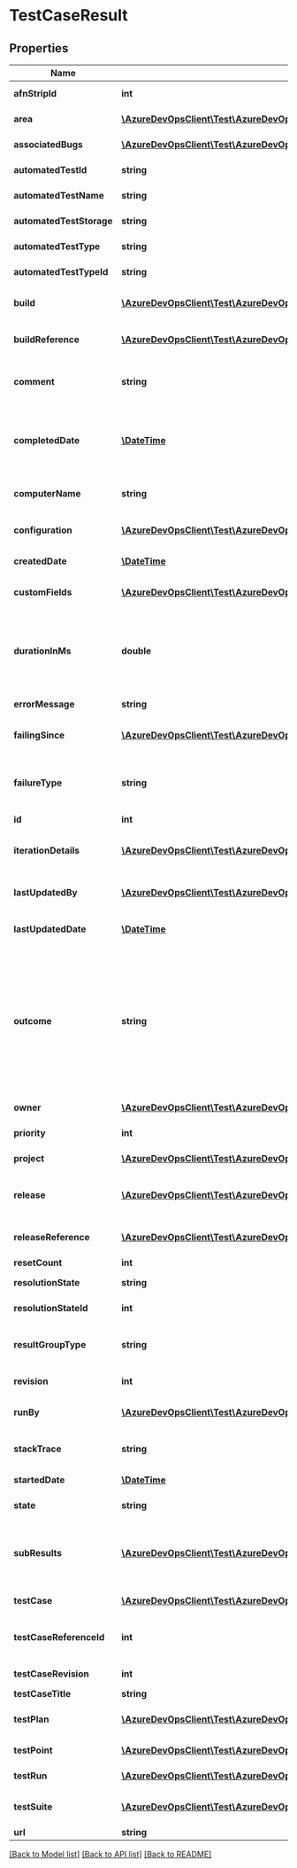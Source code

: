 # TestCaseResult

## Properties
Name | Type | Description | Notes
------------ | ------------- | ------------- | -------------
**afnStripId** | **int** | Test attachment ID of action recording. | [optional] 
**area** | [**\AzureDevOpsClient\Test\AzureDevOpsClient\Test\Model\ShallowReference**](ShallowReference.md) | Reference to area path of test. | [optional] 
**associatedBugs** | [**\AzureDevOpsClient\Test\AzureDevOpsClient\Test\Model\ShallowReference[]**](ShallowReference.md) | Reference to bugs linked to test result. | [optional] 
**automatedTestId** | **string** | ID representing test method in a dll. | [optional] 
**automatedTestName** | **string** | Fully qualified name of test executed. | [optional] 
**automatedTestStorage** | **string** | Container to which test belongs. | [optional] 
**automatedTestType** | **string** | Type of automated test. | [optional] 
**automatedTestTypeId** | **string** | TypeId of automated test. | [optional] 
**build** | [**\AzureDevOpsClient\Test\AzureDevOpsClient\Test\Model\ShallowReference**](ShallowReference.md) | Shallow reference to build associated with test result. | [optional] 
**buildReference** | [**\AzureDevOpsClient\Test\AzureDevOpsClient\Test\Model\BuildReference**](BuildReference.md) | Reference to build associated with test result. | [optional] 
**comment** | **string** | Comment in a test result with maxSize&#x3D; 1000 chars. | [optional] 
**completedDate** | [**\DateTime**](\DateTime.md) | Time when test execution completed. Completed date should be greater than StartedDate. | [optional] 
**computerName** | **string** | Machine name where test executed. | [optional] 
**configuration** | [**\AzureDevOpsClient\Test\AzureDevOpsClient\Test\Model\ShallowReference**](ShallowReference.md) | Reference to test configuration. Type ShallowReference. | [optional] 
**createdDate** | [**\DateTime**](\DateTime.md) | Timestamp when test result created. | [optional] 
**customFields** | [**\AzureDevOpsClient\Test\AzureDevOpsClient\Test\Model\CustomTestField[]**](CustomTestField.md) | Additional properties of test result. | [optional] 
**durationInMs** | **double** | Duration of test execution in milliseconds. If not provided value will be set as CompletedDate - StartedDate | [optional] 
**errorMessage** | **string** | Error message in test execution. | [optional] 
**failingSince** | [**\AzureDevOpsClient\Test\AzureDevOpsClient\Test\Model\FailingSince**](FailingSince.md) | Information when test results started failing. | [optional] 
**failureType** | **string** | Failure type of test result. Valid Value&#x3D; (Known Issue, New Issue, Regression, Unknown, None) | [optional] 
**id** | **int** | ID of a test result. | [optional] 
**iterationDetails** | [**\AzureDevOpsClient\Test\AzureDevOpsClient\Test\Model\TestIterationDetailsModel[]**](TestIterationDetailsModel.md) | Test result details of test iterations used only for Manual Testing. | [optional] 
**lastUpdatedBy** | [**\AzureDevOpsClient\Test\AzureDevOpsClient\Test\Model\IdentityRef**](IdentityRef.md) | Reference to identity last updated test result. | [optional] 
**lastUpdatedDate** | [**\DateTime**](\DateTime.md) | Last updated datetime of test result. | [optional] 
**outcome** | **string** | Test outcome of test result. Valid values &#x3D; (Unspecified, None, Passed, Failed, Inconclusive, Timeout, Aborted, Blocked, NotExecuted, Warning, Error, NotApplicable, Paused, InProgress, NotImpacted) | [optional] 
**owner** | [**\AzureDevOpsClient\Test\AzureDevOpsClient\Test\Model\IdentityRef**](IdentityRef.md) | Reference to test owner. | [optional] 
**priority** | **int** | Priority of test executed. | [optional] 
**project** | [**\AzureDevOpsClient\Test\AzureDevOpsClient\Test\Model\ShallowReference**](ShallowReference.md) | Reference to team project. | [optional] 
**release** | [**\AzureDevOpsClient\Test\AzureDevOpsClient\Test\Model\ShallowReference**](ShallowReference.md) | Shallow reference to release associated with test result. | [optional] 
**releaseReference** | [**\AzureDevOpsClient\Test\AzureDevOpsClient\Test\Model\ReleaseReference**](ReleaseReference.md) | Reference to release associated with test result. | [optional] 
**resetCount** | **int** | ResetCount. | [optional] 
**resolutionState** | **string** | Resolution state of test result. | [optional] 
**resolutionStateId** | **int** | ID of resolution state. | [optional] 
**resultGroupType** | **string** | Hierarchy type of the result, default value of None means its leaf node. | [optional] 
**revision** | **int** | Revision number of test result. | [optional] 
**runBy** | [**\AzureDevOpsClient\Test\AzureDevOpsClient\Test\Model\IdentityRef**](IdentityRef.md) | Reference to identity executed the test. | [optional] 
**stackTrace** | **string** | Stacktrace with maxSize&#x3D; 1000 chars. | [optional] 
**startedDate** | [**\DateTime**](\DateTime.md) | Time when test execution started. | [optional] 
**state** | **string** | State of test result. Type TestRunState. | [optional] 
**subResults** | [**\AzureDevOpsClient\Test\AzureDevOpsClient\Test\Model\TestSubResult[]**](TestSubResult.md) | List of sub results inside a test result, if ResultGroupType is not None, it holds corresponding type sub results. | [optional] 
**testCase** | [**\AzureDevOpsClient\Test\AzureDevOpsClient\Test\Model\ShallowReference**](ShallowReference.md) | Reference to the test executed. | [optional] 
**testCaseReferenceId** | **int** | Reference ID of test used by test result. Type TestResultMetaData | [optional] 
**testCaseRevision** | **int** | TestCaseRevision Number. | [optional] 
**testCaseTitle** | **string** | Name of test. | [optional] 
**testPlan** | [**\AzureDevOpsClient\Test\AzureDevOpsClient\Test\Model\ShallowReference**](ShallowReference.md) | Reference to test plan test case workitem is part of. | [optional] 
**testPoint** | [**\AzureDevOpsClient\Test\AzureDevOpsClient\Test\Model\ShallowReference**](ShallowReference.md) | Reference to the test point executed. | [optional] 
**testRun** | [**\AzureDevOpsClient\Test\AzureDevOpsClient\Test\Model\ShallowReference**](ShallowReference.md) | Reference to test run. | [optional] 
**testSuite** | [**\AzureDevOpsClient\Test\AzureDevOpsClient\Test\Model\ShallowReference**](ShallowReference.md) | Reference to test suite test case workitem is part of. | [optional] 
**url** | **string** | Url of test result. | [optional] 

[[Back to Model list]](../README.md#documentation-for-models) [[Back to API list]](../README.md#documentation-for-api-endpoints) [[Back to README]](../README.md)


